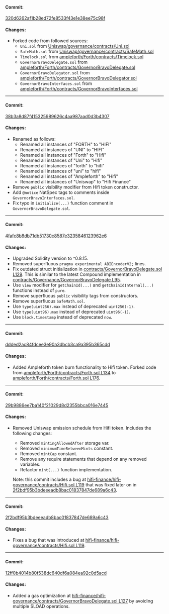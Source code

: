 #### Commit:

[320d6262af1b28ed72fe8533f43e1e38ee75c98f](https://github.com/hifi-finance/hifi-governance/commit/320d6262af1b28ed72fe8533f43e1e38ee75c98f)

#### Changes:

- Forked code from followed sources:
  - `Uni.sol` from [Uniswap/governance/contracts/Uni.sol](https://github.com/Uniswap/governance/blob/eabd8c71ad01f61fb54ed6945162021ee419998e/contracts/Uni.sol)
  - `SafeMath.sol` from [Uniswap/governance/contracts/SafeMath.sol](https://github.com/Uniswap/governance/blob/eabd8c71ad01f61fb54ed6945162021ee419998e/contracts/SafeMath.sol)
  - `Timelock.sol` from [ampleforth/Forth/contracts/Timelock.sol](https://github.com/ampleforth/Forth/blob/e8498423870a6698e8f06a2a74a04f298f1aab82/contracts/Timelock.sol)
  - `GovernorBravoDelegate.sol` from [ampleforth/Forth/contracts/GovernorBravoDelegate.sol](https://github.com/ampleforth/Forth/blob/e8498423870a6698e8f06a2a74a04f298f1aab82/contracts/GovernorBravoDelegate.sol)
  - `GovernorBravoDelegator.sol` from [ampleforth/Forth/contracts/GovernorBravoDelegator.sol](https://github.com/ampleforth/Forth/blob/e8498423870a6698e8f06a2a74a04f298f1aab82/contracts/GovernorBravoDelegator.sol)
  - `GovernorBravoInterfaces.sol` from [ampleforth/Forth/contracts/GovernorBravoInterfaces.sol](https://github.com/ampleforth/Forth/blob/e8498423870a6698e8f06a2a74a04f298f1aab82/contracts/GovernorBravoInterfaces.sol)

---

#### Commit:

[38b3a8d87f415325989626c4aa987aad0d3b4307](https://github.com/hifi-finance/hifi-governance/commit/38b3a8d87f415325989626c4aa987aad0d3b4307)

#### Changes:

- Renamed as follows:
  - Renamed all instances of "FORTH" to "HIFI"
  - Renamed all instances of "UNI" to "HIFI"
  - Renamed all instances of "Forth" to "Hifi"
  - Renamed all instances of "Uni" to "Hifi"
  - Renamed all instances of "forth" to "hifi"
  - Renamed all instances of "uni" to "hifi"
  - Renamed all instances of "Ampleforth" to "Hifi"
  - Renamed all instances of "Uniswap" to "Hifi Finance"
- Remove `public` visibility modifier from Hifi token constructor.
- Add `@notice` NatSpec tags to comments inside `GovernorBravoInterfaces.sol`.
- Fix typo in `initialize(...)` function comment in `GovernorBravoDelegate.sol`.

---

#### Commit:

[4fafc8b8db71db51730c8587e3235846123962e6](https://github.com/hifi-finance/hifi-governance/commit/4fafc8b8db71db51730c8587e3235846123962e6)

#### Changes:

- Upgraded Solidity version to ^0.8.15.
- Removed superfluous `pragma experimental ABIEncoderV2;` lines.
- Fix outdated struct initialization in [contracts/GovernorBravoDelegate.sol L129](https://github.com/hifi-finance/hifi-governance/commit/4fafc8b8db71db51730c8587e3235846123962e6#diff-f1f76a3dc930c6d6e026256b79a4ed32b935041ad4e5b73668825aba68822481L129). This is similar to the latest Compound implementation in [contracts/Governance/GovernorBravoDelegate L95](https://github.com/compound-finance/compound-protocol/blob/a3214f67b73310d547e00fc578e8355911c9d376/contracts/Governance/GovernorBravoDelegate.sol#L95).
- Use `view` modifier for `getChainId(...)` and `getChainIdInternal(...)` functions instead of `pure`.
- Remove superfluous `public` visibility tags from constructors.
- Remove superfluous `SafeMath.sol`.
- Use `type(uint256).max` instead of deprecated `uint256(-1)`.
- Use `type(uint96).max` instead of deprecated `uint96(-1)`.
- Use `block.timestamp` instead of deprecated `now`.

---

#### Commit:

[ddded2ac84fdcee3e90a3dbcb3ca9a395b365cdd](https://github.com/hifi-finance/hifi-governance/commit/ddded2ac84fdcee3e90a3dbcb3ca9a395b365cdd)

#### Changes:

- Added Ampleforth token burn functionality to Hifi token. Forked code from [ampleforth/Forth/contracts/Forth.sol L134](https://github.com/ampleforth/Forth/blob/e8498423870a6698e8f06a2a74a04f298f1aab82/contracts/Forth.sol#L134) to [ampleforth/Forth/contracts/Forth.sol L176](https://github.com/ampleforth/Forth/blob/e8498423870a6698e8f06a2a74a04f298f1aab82/contracts/Forth.sol#L176).

---

#### Commit:

[29b9886ee7ba140f21029d8d2355bbca016e7445](https://github.com/hifi-finance/hifi-governance/commit/29b9886ee7ba140f21029d8d2355bbca016e7445)

#### Changes:

- Removed Uniswap emission schedule from Hifi token. Includes the following changes:

  - Removed `mintingAllowedAfter` storage var.
  - Removed `minimumTimeBetweenMints` constant.
  - Removed `mintCap` constant.
  - Remove any require statements that depend on any removed variables.
  - Refactor `mint(...)` function implementation.

  Note: this commit includes a bug at [hifi-finance/hifi-governance/contracts/Hifi.sol L119](https://github.com/hifi-finance/hifi-governance/blob/29b9886ee7ba140f21029d8d2355bbca016e7445/contracts/Hifi.sol#L119) that was fixed later on in [2f2bdf95b3bdeeeadb8bac01837847de689a6c43](https://github.com/hifi-finance/hifi-governance/commit/2f2bdf95b3bdeeeadb8bac01837847de689a6c43).

---

#### Commit:

[2f2bdf95b3bdeeeadb8bac01837847de689a6c43](https://github.com/hifi-finance/hifi-governance/commit/2f2bdf95b3bdeeeadb8bac01837847de689a6c43)

#### Changes:

- Fixes a bug that was introduced at [hifi-finance/hifi-governance/contracts/Hifi.sol L119](https://github.com/hifi-finance/hifi-governance/blob/29b9886ee7ba140f21029d8d2355bbca016e7445/contracts/Hifi.sol#L119).

---

#### Commit:

[12ff0b4014b80f538dc640df6a084ea92c0d5acd](https://github.com/hifi-finance/hifi-governance/commit/12ff0b4014b80f538dc640df6a084ea92c0d5acd)

#### Changes:

- Added a gas optimization at [hifi-finance/hifi-governance/contracts/GovernorBravoDelegate.sol L127](https://github.com/hifi-finance/hifi-governance/blob/12ff0b4014b80f538dc640df6a084ea92c0d5acd/contracts/GovernorBravoDelegate.sol#L127) by avoiding multiple SLOAD operations.
